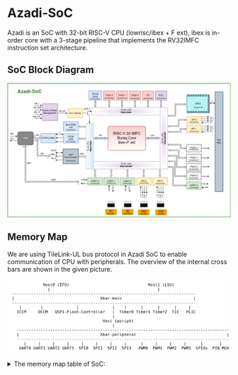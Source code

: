# Azadi-SoC

Azadi is an SoC with 32-bit RISC-V CPU (lowrisc/ibex + F ext), ibex is in-order core with a 3-stage pipeline that implements the RV32IMFC instruction set architecture.

## SoC Block Diagram
![SoC Block Diagram](docs/img/azadi-tsmc.png)

## Memory Map
We are using TileLink-UL bus protocol in Azadi SoC to enable communication of CPU with peripherals. The overview of the internal cross bars are shown in the given picture.  

![xbar-overview](docs/img/xbar-overview.png)

<details>
<summary> The memory map table of SoC: </summary>
<p>

|  Host           |  Peripheral           |  Base Address    |  Max Address     |  Address Space |
|:------------    |:--------------------- |:---------------- |:-----------------|:-------------- |
| Host0 (IFU)     | QSPI Flash Controller | 32'h80000000     | 32'h80FFFFFF     |    2 MBytes    |
|                 | ICCM (32KB)           | 32'h10000000     | 32'h10001FFF     |    8 KBytes    |
| Host1 (LSU)     | DCCM (32KB)           | 32'h20000000     | 32'h20001FFF     |    8 KBytes    |
|                 | Boot Register         | 32'h20002000     | 32'h20002000     |    4  Bytes    |
|                 | Timer0                | 32'h30000000     | 32'h30000FFF     |    4 KBytes    |
|                 | Timer1                | 32'h30001000     | 32'h30001FFF     |    4 KBytes    |
|                 | Timer2                | 32'h30002000     | 32'h30002FFF     |    4 KBytes    |
|                 | TIC                   | 32'h30003000     | 32'h300030FF     |   256 Bytes    |
|                 | Periph                | 32'h40000000     | 32'h4000FFFF     |   64 KBytes    |
|                 | PLIC                  | 32'h50000000     | 32'h50000FFF     |    4 KBytes    |
|                 | ROM                   | 32'h60000000     | 32'h500000FF     |  256  Bytes    |
| **Periph (Xbar-peripheral)** |          |                  |                  |                |
| LSU -> periph   | GPIO                  | 32'h40001000     | 32'h400010FF     |  256  Bytes    |
|                 | UART0                 | 32'h40002000     | 32'h400020FF     |  256  Bytes    |
|                 | UART1                 | 32'h40002100     | 32'h400021FF     |  256  Bytes    |
|                 | UART2                 | 32'h40002200     | 32'h400022FF     |  256  Bytes    |
|                 | UART3                 | 32'h40002300     | 32'h400023FF     |  256  Bytes    |
|                 | SPI0                  | 32'h40003000     | 32'h400030FF     |  256  Bytes    |
|                 | SPI1                  | 32'h40003100     | 32'h400031FF     |  256  Bytes    |
|                 | SPI2                  | 32'h40003200     | 32'h400032FF     |  256  Bytes    |
|                 | SPI3                  | 32'h40003300     | 32'h400033FF     |  256  Bytes    |
|                 | PWM0                  | 32'h40004000     | 32'h400040FF     |  256  Bytes    |
|                 | PWM1                  | 32'h40004100     | 32'h400041FF     |  256  Bytes    |
|                 | PWM2                  | 32'h40004200     | 32'h400042FF     |  256  Bytes    |
|                 | PWM3                  | 32'h40004300     | 32'h400043FF     |  256  Bytes    |
</p>
</details>

